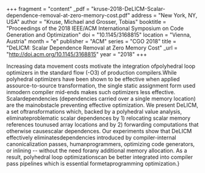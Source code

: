 +++
fragment = "content"
_pdf = "kruse-2018-DeLICM-Scalar-dependence-removal-at-zero-memory-cost.pdf"
address = "New York, NY, USA"
author = "Kruse, Michael and Grosser, Tobias"
booktitle = "Proceedings of the 2018 IEEE/ACM International Symposium on Code Generation and Optimization"
doi = "10.1145/3168815"
location = "Vienna, Austria"
month = "e"
publisher = "ACM"
series = "CGO 2018"
title = "DeLICM: Scalar Dependence Removal at Zero Memory Cost"
_url = "http://doi.acm.org/10.1145/3168815"
year = "2018"
+++

Increasing data movement costs motivate the integration ofpolyhedral loop optimizers in the standard flow (-O3) of production compilers.While polyhedral optimizers have been shown to be effective when applied assource-to-source transformation, the single static assignment form used inmodern compiler mid-ends makes such optimizers less effective. Scalardependencies (dependencies carried over a single memory location) are the mainobstacle preventing effective optimization. We present DeLICM, a set oftransformations which, backed by a polyhedral value analysis, eliminateproblematic scalar dependences by 1) relocating scalar memory references tounused array locations and by 2) forwarding computations that otherwise causescalar dependences. Our experiments show that DeLICM effectively eliminatesdependencies introduced by compiler-internal canonicalization passes, humanprogrammers, optimizing code generators, or inlining -- without the need forany additional memory allocation. As a result, polyhedral loop optimizationscan be better integrated into compiler pass pipelines which is essential formetaprogramming optimization.}
